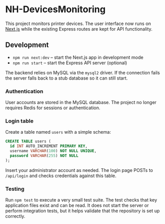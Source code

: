 # NH-DevicesMonitoring

This project monitors printer devices. The user interface now runs on
[Next.js](https://nextjs.org/) while the existing Express routes are kept for
API functionality.

## Development

- `npm run next:dev` – start the Next.js app in development mode
- `npm run start` – start the Express API server (optional)

The backend relies on MySQL via the `mysql2` driver. If the connection fails the
server falls back to a stub database so it can still start.

### Authentication

User accounts are stored in the MySQL database. The project no longer requires
Redis for sessions or authentication.

### Login table

Create a table named `users` with a simple schema:

```sql
CREATE TABLE users (
  id INT AUTO_INCREMENT PRIMARY KEY,
  username VARCHAR(100) NOT NULL UNIQUE,
  password VARCHAR(255) NOT NULL
);
```

Insert your administrator account as needed. The login page POSTs to
`/api/login` and checks credentials against this table.

### Testing

Run `npm test` to execute a very small test suite. The test checks that
key application files exist and can be read. It does not start the server
or perform integration tests, but it helps validate that the repository is
set up correctly.
